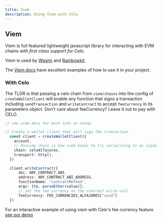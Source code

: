 ```yaml
---
title: Viem
description: Using Viem with Celo
---
```


## Viem

Viem is full featured lightweight javascript library for interacting with EVM chains with *first class support for Celo*.

Viem is used by [Wagmi](https://wagmi.sh/) and [Rainbowkit](https://www.rainbowkit.com/).

The [Viem docs](https://viem.sh/) have excellent examples of how to use it in your project.

### With Celo

The TLDR is that passing a celo chain from `viem/chains` into the config of `createWalletClient` will enable any function that signs a transaction including `sendTransaction` and `writeContract` to accept `feeCurrency` in its parameters object. Don't care about feeCurrency? Leave it out to pay with CELO.

```ts
// see viem docs for more info on setup

// Create a wallet client that will sign the transaction
  const client = createWalletClient({
    account,
    // Passing chain is how viem knows to try serializing tx as cip42.
    chain: celoAlfajores,
    transport: http(),
  })

  client.writeContract({
      abi: ANY_CONTRACT_ABI,
      address: ANY_CONTRACT_ABI_ADDRESS,
      functionName: "contractMethod",
      args: [to, parseEther(value)],
      // set the fee currency on the contract write call
      feeCurrency: FEE_CURRENCIES_ALFAJORES["cusd"]
  })

```

For an interactive example of using viem with Celo's fee currency feature [see our demo](https://rainbowkit-with-celo.vercel.app/fee-currency)
